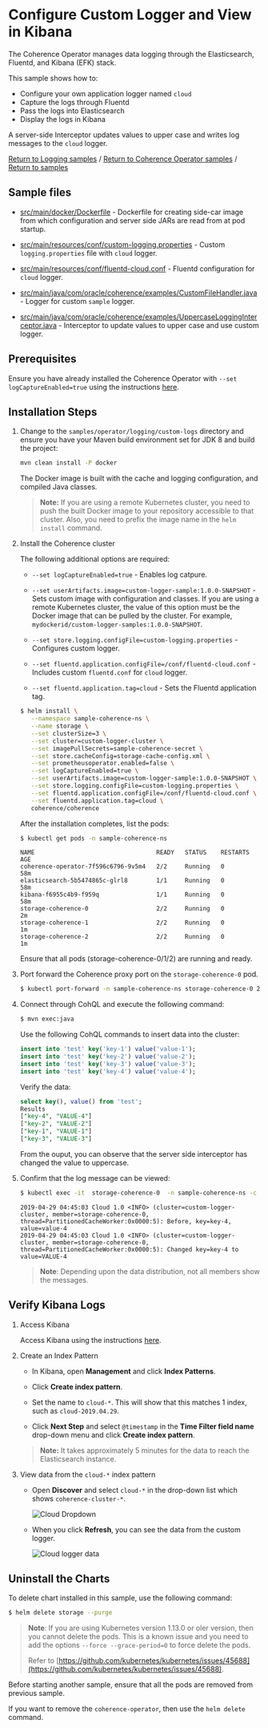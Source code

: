 # Configure Custom Logger and View in Kibana

The Coherence Operator manages data logging through the Elasticsearch, Fluentd, and Kibana (EFK) stack.

This sample shows how to:
* Configure your own application logger named `cloud`
* Capture the logs through Fluentd
* Pass the logs into Elasticsearch
* Display the logs in Kibana

A server-side Interceptor updates values to upper case and writes log messages to the `cloud` logger.

[Return to Logging samples](../) / [Return to Coherence Operator samples](../../) / [Return to samples](../../../README.md#list-of-samples)

## Sample files

* [src/main/docker/Dockerfile](src/main/docker/Dockerfile) - Dockerfile for creating side-car image from which configuration
  and server side JARs are read from at pod startup.

* [src/main/resources/conf/custom-logging.properties](src/main/resources/conf/custom-logging.properties) - Custom `logging.properties` file with `cloud` logger.

* [src/main/resources/conf/fluentd-cloud.conf](src/main/resources/conf/fluentd-cloud.conf) - Fluentd configuration for `cloud` logger.

* [src/main/java/com/oracle/coherence/examples/CustomFileHandler.java](src/main/java/com/oracle/coherence/examples/CustomFileHandler.java) - Logger for custom `sample` logger.

* [src/main/java/com/oracle/coherence/examples/UppercaseLoggingInterceptor.java](src/main/java/com/oracle/coherence/examples/UppercaseLoggingInterceptor.java) - Interceptor to update values to upper case and use custom logger.

## Prerequisites

Ensure you have already installed the Coherence Operator with `--set logCaptureEnabled=true` using the instructions [here](../../../README.md#install-the-coherence-operator).

## Installation Steps

1. Change to the `samples/operator/logging/custom-logs` directory and ensure you have your Maven build environment set for JDK 8 and build the project:

   ```bash
   mvn clean install -P docker
   ```

   The Docker image is built with the cache and logging
   configuration, and compiled Java classes.

   > **Note:** If you are using a remote Kubernetes cluster, you need to push the built Docker image to your repository accessible to that cluster. Also, you need to prefix the image name in the `helm install` command.

1. Install the Coherence cluster

   The following additional options are required:

   * `--set logCaptureEnabled=true` - Enables log catpure.

   * `--set userArtifacts.image=custom-logger-sample:1.0.0-SNAPSHOT` - Sets custom image with configuration and classes.  If you are using a remote Kubernetes cluster, the value of this option must be the Docker image that can be pulled by the cluster.  For example, `mydockerid/custom-logger-samples:1.0.0-SNAPSHOT`.

   * `--set store.logging.configFile=custom-logging.properties` - Configures custom logger.

   * `--set fluentd.application.configFile=/conf/fluentd-cloud.conf` - Includes custom `fluentd.conf` for `cloud` logger.

   * `--set fluentd.application.tag=cloud` - Sets the Fluentd application tag.

   ```bash
   $ helm install \
      --namespace sample-coherence-ns \
      --name storage \
      --set clusterSize=3 \
      --set cluster=custom-logger-cluster \
      --set imagePullSecrets=sample-coherence-secret \
      --set store.cacheConfig=storage-cache-config.xml \
      --set prometheusoperator.enabled=false \
      --set logCaptureEnabled=true \
      --set userArtifacts.image=custom-logger-sample:1.0.0-SNAPSHOT \
      --set store.logging.configFile=custom-logging.properties \
      --set fluentd.application.configFile=/conf/fluentd-cloud.conf \
      --set fluentd.application.tag=cloud \
      coherence/coherence
   ```

   After the installation completes, list the pods:

   ```bash
   $ kubectl get pods -n sample-coherence-ns
   ```
   ```console
   NAME                                  READY   STATUS    RESTARTS   AGE
   coherence-operator-7f596c6796-9v5m4   2/2     Running   0          58m
   elasticsearch-5b5474865c-glrl8        1/1     Running   0          58m
   kibana-f6955c4b9-f959q                1/1     Running   0          58m
   storage-coherence-0                   2/2     Running   0          2m
   storage-coherence-1                   2/2     Running   0          1m
   storage-coherence-2                   2/2     Running   0          1m
   ```

   Ensure that all pods (storage-coherence-0/1/2) are running and ready.

1. Port forward the Coherence proxy port on the `storage-coherence-0` pod.

   ```bash
   $ kubectl port-forward -n sample-coherence-ns storage-coherence-0 20000:20000
   ```

1. Connect through CohQL and execute the following command:

   ```bash
   $ mvn exec:java
   ```

   Use the following CohQL commands to insert data into the cluster:

   ```sql
   insert into 'test' key('key-1') value('value-1');
   insert into 'test' key('key-2') value('value-2');
   insert into 'test' key('key-3') value('value-3');
   insert into 'test' key('key-4') value('value-4');
   ```

   Verify the data:

   ```sql
   select key(), value() from 'test';
   Results
   ["key-4", "VALUE-4"]
   ["key-2", "VALUE-2"]
   ["key-1", "VALUE-1"]
   ["key-3", "VALUE-3"]
   ```    

   From the ouput, you can observe that the server side interceptor has changed the value to uppercase.

1. Confirm that the log message can be viewed:

   ```bash
   $ kubectl exec -it  storage-coherence-0  -n sample-coherence-ns -c coherence -- bash -c 'cat /logs/cloud*.log'
   ```
    ```console
   2019-04-29 04:45:03 Cloud 1.0 <INFO> (cluster=custom-logger-cluster, member=storage-coherence-0, thread=PartitionedCacheWorker:0x0000:5): Before, key=key-4, value=value-4
   2019-04-29 04:45:03 Cloud 1.0 <INFO> (cluster=custom-logger-cluster, member=storage-coherence-0, thread=PartitionedCacheWorker:0x0000:5): Changed key=key-4 to value=VALUE-4
   ```

   > **Note**: Depending upon the data distribution, not all members show the messages.

## Verify Kibana Logs

1. Access Kibana

   Access Kibana using the instructions [here](../../../README.md#access-kibana).

1. Create an Index Pattern

   * In Kibana, open **Management** and click **Index Patterns**.
   * Click **Create index pattern**.

   * Set the name to `cloud-*`. This will show that this matches 1 index, such as `cloud-2019.04.29`.

   * Click **Next Step** and select `@timestamp`  in the **Time Filter field name** drop-down menu and click **Create index pattern**.

   > **Note:** It takes approximately 5 minutes for the data to reach the Elasticsearch instance.

1. View data from the `cloud-*` index pattern

   * Open **Discover** and select `cloud-*` in the drop-down list which shows `coherence-cluster-*`.

     ![Cloud Dropdown](img/cloud-dropdown.png)

   * When you click **Refresh**, you can see the data from the custom logger.

     ![Cloud logger data](img/cloud-data.png)

## Uninstall the Charts

 To delete chart installed in this sample, use the following command:

```bash
$ helm delete storage --purge
```

> **Note**: If you are using Kubernetes version 1.13.0 or oler version, then you cannot delete the pods. This is a known issue and you need to add the options `--force --grace-period=0` to force delete the pods.
>
> Refer to [https://github.com/kubernetes/kubernetes/issues/45688](https://github.com/kubernetes/kubernetes/issues/45688).


Before starting another sample, ensure that all the pods are removed from previous sample.

If you want to remove the `coherence-operator`, then use the `helm delete` command.
